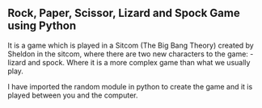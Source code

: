 <h2>Rock, Paper, Scissor, Lizard and Spock Game using Python</h2>

<p>It is a game which is played in a Sitcom (The Big Bang Theory) created by Sheldon in the sitcom, where there are two new characters to the game: - lizard and spock. Where it is a more complex game than what we usually play.</p>

<p>I have imported the random module in python to create the game and it is played between you and the computer.</p>

